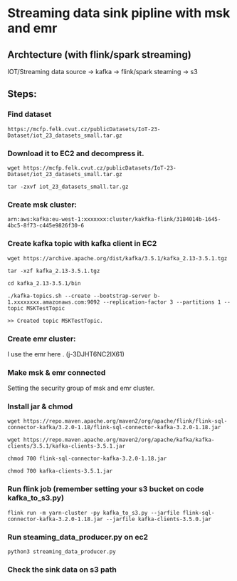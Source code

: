# Streaming data sink pipline with msk and emr

## Archtecture  (with flink/spark streaming)

IOT/Streaming data source -> kafka -> flink/spark steaming -> s3


## Steps:

### Find dataset
```
https://mcfp.felk.cvut.cz/publicDatasets/IoT-23-Dataset/iot_23_datasets_small.tar.gz
```

### Download it to EC2 and decompress it.

```
wget https://mcfp.felk.cvut.cz/publicDatasets/IoT-23-Dataset/iot_23_datasets_small.tar.gz

tar -zxvf iot_23_datasets_small.tar.gz
```

### Create msk cluster:
```
arn:aws:kafka:eu-west-1:xxxxxxx:cluster/kakfka-flink/3184014b-1645-4bc5-8f73-c445e9826f30-6
```
### Create kafka topic with kafka client in EC2
```
wget https://archive.apache.org/dist/kafka/3.5.1/kafka_2.13-3.5.1.tgz

tar -xzf kafka_2.13-3.5.1.tgz

cd kafka_2.13-3.5.1/bin

./kafka-topics.sh --create --bootstrap-server b-1.xxxxxxxx.amazonaws.com:9092 --replication-factor 3 --partitions 1 --topic MSKTestTopic

>> Created topic MSKTestTopic.
```
### Create emr cluster: 

I use the emr here . (j-3DJHT6NC2IX61)

### Make msk & emr connected

Setting the security group of msk and emr cluster.

### Install jar & chmod

```
wget https://repo.maven.apache.org/maven2/org/apache/flink/flink-sql-connector-kafka/3.2.0-1.18/flink-sql-connector-kafka-3.2.0-1.18.jar

wget https://repo.maven.apache.org/maven2/org/apache/kafka/kafka-clients/3.5.1/kafka-clients-3.5.1.jar

chmod 700 flink-sql-connector-kafka-3.2.0-1.18.jar

chmod 700 kafka-clients-3.5.1.jar
```

### Run flink job (remember setting your s3 bucket on code kafka_to_s3.py)

```
flink run -m yarn-cluster -py kafka_to_s3.py --jarfile flink-sql-connector-kafka-3.2.0-1.18.jar --jarfile kafka-clients-3.5.0.jar
```

### Run steaming_data_producer.py on ec2

```
python3 streaming_data_producer.py 
```

### Check the sink data on s3 path
